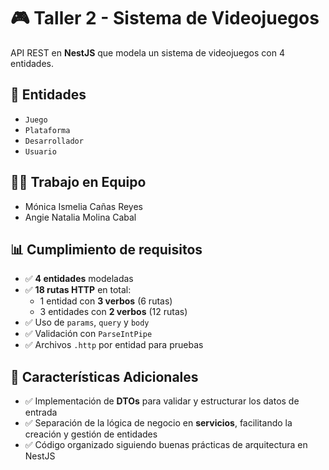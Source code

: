 # 🎮 Taller 2 - Sistema de Videojuegos

API REST en **NestJS** que modela un sistema de videojuegos con 4 entidades.

## 📌 Entidades
- `Juego`
- `Plataforma`
- `Desarrollador`
- `Usuario`
## 👩‍💻 Trabajo  en  Equipo

* Mónica Ismelia Cañas Reyes 
* Angie Natalia Molina Cabal 

## 📊 Cumplimiento de requisitos
- ✅ **4 entidades** modeladas
- ✅ **18 rutas HTTP** en total:
  - 1 entidad con **3 verbos** (6 rutas)
  - 3 entidades con **2 verbos** (12 rutas)
- ✅ Uso de `params`, `query` y `body`
- ✅ Validación con `ParseIntPipe`
- ✅ Archivos `.http` por entidad para pruebas
  
## 🚀 Características Adicionales
- ✅ Implementación de **DTOs** para validar y estructurar los datos de entrada
- ✅ Separación de la lógica de negocio en **servicios**, facilitando la creación y gestión de entidades
- ✅ Código organizado siguiendo buenas prácticas de arquitectura en NestJS
